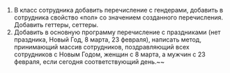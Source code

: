 1. В класс сотрудника добавить перечисление с гендерами, 
добавить в сотрудника свойство «пол» со значением созданного перечисления. 
Добавить геттеры, сеттеры. 
2. Добавить в основную программу перечисление с праздниками 
(нет праздника, Новый Год, 8 марта, 23 февраля), 
написать метод, принимающий массив сотрудников, 
поздравляющий всех сотрудников с Новым Годом, женщин с 8 марта, 
а мужчин с 23 февраля, если сегодня соответствующий день.~~
